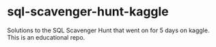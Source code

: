 # sql-scavenger-hunt-kaggle
Solutions to the SQL Scavenger Hunt that went on for 5 days on kaggle. This is an educational repo.

